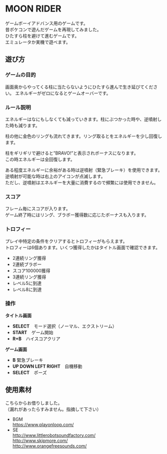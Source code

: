 # MOON RIDER
ゲームボーイアドバンス用のゲームです。  
昔ポケコンで遊んだゲームを再現してみました。  
ひたすら柱を避けて進むゲームです。  
エミュレータか実機で遊べます。  

## 遊び方

### ゲームの目的
画面奥からやってくる柱に当たらないようにひたすら進んで生き延びてください。
エネルギーがゼロになるとゲームオーバーです。

### ルール説明
エネルギーはなにもしなくても減っていきます。柱にぶつかった時や、逆噴射した時も減ります。  

柱の他に金色のリングも流れてきます。リング取るとをエネルギーを少し回復します。  

柱をギリギリで避けると”BRAVO!”と表示されボーナスになります。  
この時エネルギーは全回復します。  

ある程度エネルギーに余裕がある時は逆噴射（緊急ブレーキ）を使用できます。  
逆噴射が可能な時は右上のアイコンが点滅します。  
ただし、逆噴射はエネルギーを大量に消費するので頻繁には使用できません。  

### スコア
フレーム毎にスコアが入ります。  
ゲーム終了時にはリング、ブラボー獲得数に応じたボーナスも入ります。

### トロフィー
プレイ中特定の条件をクリアするとトロフィーがもらえます。  
トロフィーは6個あります。いくつ獲得したかはタイトル画面で確認できます。

* 2連続リング獲得
* 2連続ブラボー
* スコア100000獲得
* 3連続リング獲得
* レベル5に到達
* レベル8に到達

### 操作

**タイトル画面**

* **SELECT**　モード選択（ノーマル、エクストリーム）
* **START**　ゲーム開始
* **R+B**　ハイスコアクリア

**ゲーム画面**

* **B** 緊急ブレーキ
* **UP DOWN LEFT RIGHT**　自機移動
* **SELECT**　ポーズ

## 使用素材
こちらからお借りしました。  
（漏れがあったらすみません。指摘して下さい）  

* BGM  
<https://www.playonloop.com/>  
* SE  
<http://www.littlerobotsoundfactory.com/>  
<http://www.skipmore.com/>  
<http://www.orangefreesounds.com/>  
